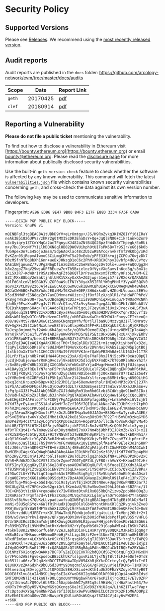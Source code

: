 # Security Policy

## Supported Versions

Please see [Releases](https://github.com/arcology-network/evm/releases). We recommend using the [most recently released version](https://github.com/arcology-network/evm/releases/latest).

## Audit reports

Audit reports are published in the `docs` folder: https://github.com/arcology-network/evm/tree/master/docs/audits 

| Scope | Date | Report Link |
| ------- | ------- | ----------- |
| `geth` | 20170425 | [pdf](https://github.com/arcology-network/evm/blob/master/docs/audits/2017-04-25_Geth-audit_Truesec.pdf) |
| `clef` | 20180914 | [pdf](https://github.com/arcology-network/evm/blob/master/docs/audits/2018-09-14_Clef-audit_NCC.pdf) |

## Reporting a Vulnerability

**Please do not file a public ticket** mentioning the vulnerability.

To find out how to disclose a vulnerability in Ethereum visit [https://bounty.ethereum.org](https://bounty.ethereum.org) or email bounty@ethereum.org. Please read the [disclosure page](https://github.com/arcology-network/evm/security/advisories?state=published) for more information about publically disclosed security vulnerabilities.

Use the built-in `geth version-check` feature to check whether the software is affected by any known vulnerability. This command will fetch the latest [`vulnerabilities.json`](https://geth.ethereum.org/docs/vulnerabilities/vulnerabilities.json) file which contains known security vulnerabilities concerning `geth`, and cross-check the data against its own version number.

The following key may be used to communicate sensitive information to developers.

Fingerprint: `AE96 ED96 9E47 9B00 84F3 E17F E88D 3334 FA5F 6A0A`

```
-----BEGIN PGP PUBLIC KEY BLOCK-----
Version: GnuPG v1

mQINBFgl3tgBEAC8A1tUBkD9YV+eLrOmtgy+/JS/H9RoZvkg3K1WZ8IYfj6iIRaY
neAk3Bp182GUPVz/zhKr2g0tMXIScDR3EnaDsY+Qg+JqQl8NOG+Cikr1nnkG2on9
L8c8yiqry1ZTCmYMqCa2acTFqnyuXJ482aZNtB4QG2BpzfhW4k8YThpegk/EoRUi
m+y7buJDtoNf7YILlhDQXN8qlHB02DWOVUihph9tUIFsPK6BvTr9SIr/eG6j6k0b
fUo9pexOn7LS4SojoJmsm/5dp6AoKlac48cZU5zwR9AYcq/nvkrfmf2WkObg/xRd
EvKZzn05jRopmAIwmoC3CiLmqCHPmT5a29vEob/yPFE335k+ujjZCPOu7OwjzDk7
M0zMSfnNfDq8bXh16nn+ueBxJ0NzgD1oC6c2PhM+XRQCXChoyI8vbfp4dGvCvYqv
QAE1bWjqnumZ/7vUPgZN6gDfiAzG2mUxC2SeFBhacgzDvtQls+uuvm+FnQOUgg2H
h8x2zgoZ7kqV29wjaUPFREuew7e+Th5BxielnzOfVycVXeSuvvIn6cd3g/s8mX1c
2kLSXJR7+KdWDrIrR5Az0kwAqFZt6B6QTlDrPswu3mxsm5TzMbny0PsbL/HBM+GZ
EZCjMXxB8bqV2eSaktjnSlUNX1VXxyOxXA+ZG2jwpr51egi57riVRXokrQARAQAB
tDlFdGhlcmV1bSBGb3VuZGF0aW9uIFNlY3VyaXR5IFRlYW0gPHNlY3VyaXR5QGV0
aGVyZXVtLm9yZz6JAj4EEwECACgCGwMGCwkIBwMCBhUIAgkKCwQWAgMBAh4BAheA
BQJaCWH6BQkFo2BYAAoJEOiNMzT6X2oK+DEP/3H6dxkm0hvHZKoHLVuuxcu3EHYo
k5sd3MMWPrZSN8qzZnY7ayEDMxnarWOizc+2jfOxfJlzX/g8lR1/fsHdWPFPhPoV
Qk8ygrHn1H8U8+rpw/U03BqmqHpYCDzJ+CIis9UWROniqXw1nuqu/FtWOsdWxNKh
jUo6k/0EsaXsxRPzgJv7fEUcVcQ7as/C3x9sy3muc2gvgA4/BKoGPb1/U0GuA8lV
fDIDshAggmnSUAg+TuYSAAdoFQ1sKwFMPigcLJF2eyKuK3iUyixJrec/c4LSf3wA
cGghbeuqI8INP0Y2zvXDQN2cByxsFAuoZG+m0cyKGaDH2MVUvOKKYqn/03qvrf15
AWAsW0l0yQwOTCo3FbsNzemClm5Bj/xH0E4XuwXwChcMCMOWJrFoxyvCEI+keoQc
c08/a8/MtS7vBAABXwOziSmm6CNqmzpWrh/fDrjlJlba9U3MxzvqU3IFlTdMratv
6V+SgX+L25lCzW4NxxUavoB8fAlvo8lxpHKo24FP+RcLQ8XqkU3RiUsgRjQRFOqQ
TaJcsp8mimmiYyf24mNu6b48pi+a5c/eQR9w59emeEUZqsJU+nqv8BWIIp7o4Agh
NYnKjkhPlY5e1fLVfAHIADZFynWwRPkPMJSrBiP5EtcOFxQGHGjRxU/KjXkvE0hV
xYb1PB8pWMTu/beeiQI+BBMBAgAoBQJYJd7YAhsDBQkB4TOABgsJCAcDAgYVCAIJ
CgsEFgIDAQIeAQIXgAAKCRDojTM0+l9qCplDD/9IZ2i+m1cnqQKtiyHbyFGx32oL
fzqPylX2bOG5DPsSTorSUdJMGVfT04oVxXc4S/2DVnNvi7RAbSiLapCWSplgtBOj
j1xlblOoXxT3m7s1XHGCX5tENxI9fVSSPVKJn+fQaWpPB2MhBA+1lUI6GJ+11T7K
J8LrP/fiw1/nOb7rW61HW44Gtyox23sA/d1+DsFVaF8hxJlNj5coPKr8xWzQ8pQl
juzdjHDukjevuw4rRmRq9vozvj9keEU9XJ5dldyEVXFmdDk7KT0p0Rla9nxYhzf/
r/Bv8Bzy0HCWRb2D31BjXXGG05oVnYmNGxGFxYja4MwgrMmne3ilEVjfUJsapsqi
w41BAyQgIdfREulYN7ahsF5PrjVAqBd9IGtE8ULelF2SQxEBQBngEkP0ahP6tRAL
i7/CBjPKOyKijtqVny7qrGOnU2ygcA88/WDibexDhrjz0Gx8WmErU7rIWZiZ5u4Y
vJYVRo0+6rBCXRPeSJfiP5h1p17Anr2l42boAYslfcrzquB8MHtrNcyn650OLtHG
nbxgIdniKrpuzGN6Opw+O2id2JhD1/1p4SOemwAmthplr1MIyOHNP3q93rEj2J7h
5zPS/AJuKkMDFUpslPNLQjCOwPXtdzL7/kUZGBSyez1T3TaW1uY6l9XaJJRaSn+v
1zPgfp4GJ3lPs4AlAbQ0RXRoZXJldW0gRm91bmRhdGlvbiBCdWcgQm91bnR5IDxi
b3VudHlAZXRoZXJldW0ub3JnPokCPgQTAQIAKAIbAwYLCQgHAwIGFQgCCQoLBBYC
AwECHgECF4AFAloJYfoFCQWjYFgACgkQ6I0zNPpfagoENg/+LnSaVeMxiGVtcjWl
b7Xd73yrEy4uxiESS1AalW9mMf7oZzfI05f7QIQlaLAkNac74vZDJbPKjtb7tpMO
RFhRZMCveq6CPKU6pd1SI8IUVUKwpEe6AJP3lHdVP57dquieFE2HlYKm6uHbCGWU
0cjyTA+uu2KbgCHGmofsPY/xOcZLGEHTHqa5w60JJAQm+BSDKnw8wTyrxGvA3EK/
ePSvOZMYa+iw6vYuZeBIMbdiXR/A2keBi3GuvqB8tDMj7P22TrH5mVDm3zNqGYD6
amDPeiWp4cztY3aZyLcgYotqXPpDceZzDn+HopBPzAb/llCdE7bVswKRhphVMw4b
bhL0R/TQY7Sf6TK2LKSBrjv0DWOSijikE71SJcBnJvHU7EpKrQQ0lMGclm3ynyji
Nf0YTPXQt4I+fwTmOew2GFeK3UytNWbWI7oXX7Nm4bj9bhf3IJ0kmZb/Gs73+xII
e7Rz52Mby436tWyQIQiF9ITYNGvNf53TwBBZMn0pKPiTyr3Ur7FHEotkEOFNh1//
4zQY10XxuBdLrYGyZ4V8xHJM+oKre8Eg2R9qHXVbjvErHE+7CvgnV7YUip0criPr
BlKRvuoJaSliH2JFhSjWVrkPmFGrWN0BAx10yIqMnEplfKeHf4P9Elek3oInS8WP
G1zJG6s/t5+hQK0X37+TB+6rd3GJAj4EEwECACgFAlgl4TsCGwMFCQHhM4AGCwkI
BwMCBhUIAgkKCwQWAgMBAh4BAheAAAoJEOiNMzT6X2oKzf8P/iIKd77WHTbp4pMN
8h52HyZJtDJmjA1DPZrbGl1TesW/Z9uTd12txlgqZnbG2GfN9+LSP6EOPzR6v2xC
OVhR+RdWhZDJJuQCVS7lJIqQrZgmeTZG0TyQPZdLjVFBOrrhVwYX+HXbu429IzHr
URf5InyR1QgqOXyElDYS6e28HFqvaoA0DWTWDDqOLPVl+U5fuceIE2XXdv3AGLeP
Yf8J5MPobjPiZtBqI6S6iENY2Yn35qLX+axeC/iYSCHVtFuCCIdb/QYR1ZZV8Ps/
aI9DwC7LU+YfPw7iqCIoqxSeA3o1PORkdSigEg3jtfRv5UqVo9a0oBb9jdoADsat
F/gW0E7mto3XGOiaR0eB9SSdsM3x7Bz4A0HIGNaxpZo1RWqlO91leP4c13Px7ISv
5OGXfLg+M8qb+qxbGd1HpitGi9s1y1aVfEj1kOtZ0tN8eu+Upg5WKwPNBDX3ar7J
9NCULgVSL+E79FG+zXw62gxiQrLfKzm4wU/9L5wVkwQnm29hLJ0tokrSBZFnc/1l
7OC+GM63tYicKkY4rqmoWUeYx7IwFH9mtDtvR1RxO85RbQhZizwpZpdpRkH0DqZu
ZJRmRa5r7rPqmfa7d+VIFhz2Xs8pJMLVqxTsLKcLglmjw7aOrYG0SWeH7YraXWGD
N3SlvSBiVwcK7QUKzLLvpadLwxfsuQINBFgl3tgBEACbgq6HTN5gEBi0lkD/MafI
nmNi+59U5gRGYqk46WlfRjhHudXjDpgD0lolGb4hYontkMaKRlCg2Rvgjvk3Zve0
PKWjKw7gr8YBa9fMFY8BhAXI32OdyI9rFhxEZFfWAfwKVmT19BdeAQRFvcfd+8w8
f1XVc+zddULMJFBTr+xKDlIRWwTkdLPQeWbjo0eHl/g4tuLiLrTxVbnj26bf+2+1
DbM/w5VavzPrkviHqvKe/QP/gay4QDViWvFgLb90idfAHIdsPgflp0VDS5rVHFL6
D73rSRdIRo3I8c8mYoNjSR4XDuvgOkAKW9LR3pvouFHHjp6Fr0GesRbrbb2EG66i
PsR99MQ7FqIL9VMHPm2mtR+XvbnKkH2rYyEqaMbSdk29jGapkAWle4sIhSKk749A
4tGkHl08KZ2N9o6GrfUehP/V2eJLaph2DioFL1HxRryrKy80QQKLMJRekxigq8gr
eW8xB4zuf9Mkuou+RHNmo8PebHjFstLigiD6/zP2e+4tUmrT0/JTGOShoGMl8Rt0
VRxdPImKun+4LOXbfOxArOSkY6i35+gsgkkSy1gTJE0BY3S9auT6+YrglY/TWPQ9
IJxWVOKlT+3WIp5wJu2bBKQ420VLqDYzkoWytel/bM1ACUtipMiIVeUs2uFiRjpz
A1Wy0QHKPTdSuGlJPRrfcQARAQABiQIlBBgBAgAPAhsMBQJaCWIIBQkFo2BYAAoJ
EOiNMzT6X2oKgSwQAKKs7BGF8TyZeIEO2EUK7R2bdQDCdSGZY06tqLFg3IHMGxDM
b/7FVoa2AEsFgv6xpoebxBB5zkhUk7lslgxvKiSLYjxfNjTBltfiFJ+eQnf+OTs8
KeR51lLa66rvIH2qUzkNDCCTF45H4wIDpV05AXhBjKYkrDCrtey1rQyFp5fxI+0I
Q1UKKXvzZK4GdxhxDbOUSd38MYy93nqcmclGSGK/gF8XiyuVjeifDCM6+T1NQTX0
K9lneidcqtBDvlggJTLJtQPO33o5EHzXSiud+dKth1uUhZOFEaYRZoye1YE3yB0T
NOOE8fXlvu8iuIAMBSDL9ep6sEIaXYwoD60I2gHdWD0lkP0DOjGQpi4ouXM3Edsd
5MTi0MDRNTij431kn8T/D0LCgmoUmYYMBgbwFhXr67axPZlKjrqR0z3F/Elv0ZPP
cVg1tNznsALYQ9Ovl6b5M3cJ5GapbbvNWC7yEE1qScl9HiMxjt/H6aPastH63/7w
cN0TslW+zRBy05VNJvpWGStQXcngsSUeJtI1Gd992YNjUJq4/Lih6Z1TlwcFVap+
cTcDptoUvXYGg/9mRNNPZwErSfIJ0Ibnx9wPVuRN6NiCLOt2mtKp2F1pM6AOQPpZ
85vEh6I8i6OaO0w/Z0UHBwvpY6jDUliaROsWUQsqz78Z34CVj4cy6vPW2EF4
=r6KK
-----END PGP PUBLIC KEY BLOCK-----
```
